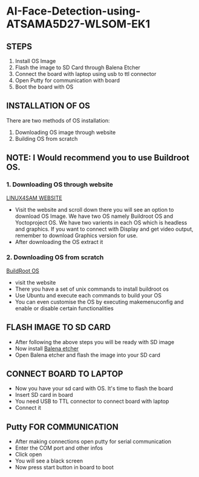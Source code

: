 # AI-Face-Detection-using-ATSAMA5D27-WLSOM-EK1

## STEPS
1. Install OS Image
2. Flash the image to SD Card through Balena Etcher
3. Connect the board with laptop using usb to ttl connector
4. Open Putty for communication with board
5. Boot the board with OS

## INSTALLATION OF OS
There are two methods of OS installation:
1. Downloading OS image through website
2. Building OS from scratch

## NOTE: I Would recommend you to use Buildroot OS.

### 1. Downloading OS through website
[LINUX4SAM WEBSITE](https://www.linux4sam.org/bin/view/Linux4SAM/Sama5d27WLSom1EKMainPage)

- Visit the website and scroll down there you will see an option to download OS Image. We have two OS namely Buildroot OS and Yoctoproject OS. We have two varients in each OS which is headless and graphics. If you want to connect with Display and get video output, remember to download Graphics version for use.
- After downloading the OS extract it

 ### 2. Downloading OS from scratch
 [BuildRoot OS](https://www.linux4sam.org/bin/view/Linux4SAM/BuildRoot)

 - visit the website
 - There you have a set of unix commands to install buildroot os
 - Use Ubuntu and execute each commands to build your OS
 - You can even customise the OS by executing makemenuconfig and enable or disable certain functionalities

## FLASH IMAGE TO SD CARD
- After following the above steps you will be ready with SD image
- Now install [Balena etcher](https://etcher.balena.io/)
- Open Balena etcher and flash the image into your SD card

## CONNECT BOARD TO LAPTOP
- Now you have your sd card with OS. It's time to flash the board
- Insert SD card in board
- You need USB to TTL connector to connect board with laptop
- Connect it

## Putty FOR COMMUNICATION
- After making connections open putty for serial communication
- Enter the COM port and other infos
- Click open
- You will see a black screen
- Now press start button in board to boot


 

